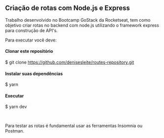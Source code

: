 ## Criação de rotas com Node.js e Express

Trabalho desenvolvido no Bootcamp GoStack da Rocketseat, tem como objetivo criar rotas no backend com node.js utilizando o framework express para construção de API's. 

Para executar você deve: 

#### Clonar este repositório
$ git clone https://github.com/denisesleite/routes-repository.git

#### Instalar suas dependências
$ yarn

#### Executar
$ yarn dev

<br/>

Para testar as rotas é fundamental usar as ferramentas Insomnia ou Postman.